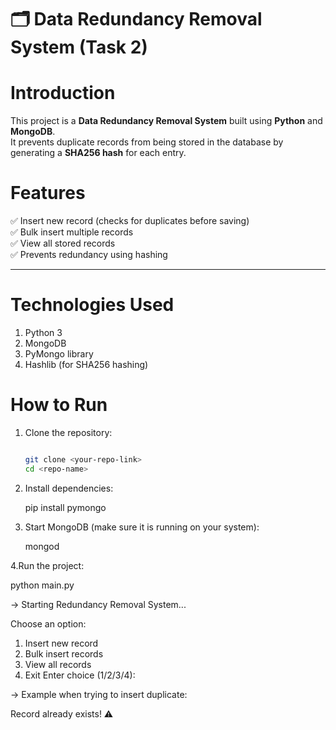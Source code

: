 # 🗂️ Data Redundancy Removal System (Task 2)

# Introduction
This project is a **Data Redundancy Removal System** built using **Python** and **MongoDB**.  
It prevents duplicate records from being stored in the database by generating a **SHA256 hash** for each entry.

# Features
✅ Insert new record (checks for duplicates before saving)  
✅ Bulk insert multiple records  
✅ View all stored records  
✅ Prevents redundancy using hashing  

---

# Technologies Used
1) Python 3  
2) MongoDB
3) PyMongo library  
4) Hashlib (for SHA256 hashing)  

# How to Run

1. Clone the repository:
   ```bash

   git clone <your-repo-link>
   cd <repo-name>

2. Install dependencies:

   pip install pymongo

4. Start MongoDB (make sure it is running on your system):

   mongod

4.Run the project:

   python main.py

-> Starting Redundancy Removal System...

Choose an option:
1. Insert new record
2. Bulk insert records
3. View all records
4. Exit
Enter choice (1/2/3/4):

-> Example when trying to insert duplicate:

Record already exists! ⚠️
